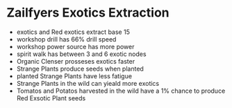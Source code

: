 # Zailfyers Exotics Extraction
* exotics and Red exotics extract base 15
* workshop drill has 66% drill speed
* workshop power source has more power
* spirit walk has between 3 and 6 exotic nodes
* Organic Clenser prosseses exotics faster
* Strange Plants produce seeds when planted
* planted Strange Plants have less fatigue
* Strange Plants in the wild can yieald more exotics
* Tomatos and Potatos harvested in the wild have a 1% chance to produce Red Exsotic Plant seeds
